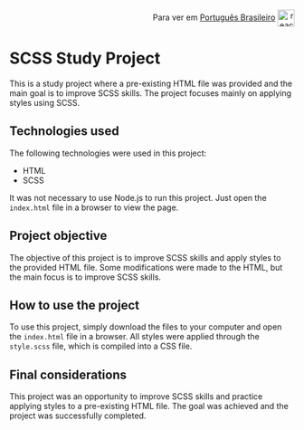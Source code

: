<div style="display: inline_block"><br>
  <p align="end">Para ver em <a href="/docs/README_pt.md">Português Brasileiro</a> <img align="center" height="30" width="30" alt="react" src="https://images.emojiterra.com/openmoji/v13.1/512px/1f1e7-1f1f7.png"> </p>
  
</div>

# SCSS Study Project

This is a study project where a pre-existing HTML file was provided and the main goal is to improve SCSS skills. The project focuses mainly on applying styles using SCSS.

## Technologies used

The following technologies were used in this project:

-   HTML
-   SCSS

It was not necessary to use Node.js to run this project. Just open the `index.html` file in a browser to view the page.

## Project objective

The objective of this project is to improve SCSS skills and apply styles to the provided HTML file. Some modifications were made to the HTML, but the main focus is to improve SCSS skills.

## How to use the project

To use this project, simply download the files to your computer and open the `index.html` file in a browser. All styles were applied through the `style.scss` file, which is compiled into a CSS file.

## Final considerations

This project was an opportunity to improve SCSS skills and practice applying styles to a pre-existing HTML file. The goal was achieved and the project was successfully completed.
